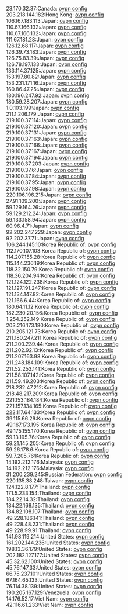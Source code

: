 23.170.32.37:Canada: [ovpn config](vpn/23_170_32_37.ovpn)  
203.218.144.182:Hong Kong: [ovpn config](vpn/203_218_144_182.ovpn)  
106.167.183.113:Japan: [ovpn config](vpn/106_167_183_113.ovpn)  
110.67.166.132:Japan: [ovpn config](vpn/110_67_166_132.ovpn)  
110.67.166.132:Japan: [ovpn config](vpn/110_67_166_132.ovpn)  
111.67.181.28:Japan: [ovpn config](vpn/111_67_181_28.ovpn)  
126.12.68.117:Japan: [ovpn config](vpn/126_12_68_117.ovpn)  
126.39.73.183:Japan: [ovpn config](vpn/126_39_73_183.ovpn)  
126.75.83.39:Japan: [ovpn config](vpn/126_75_83_39.ovpn)  
126.78.197.133:Japan: [ovpn config](vpn/126_78_197_133.ovpn)  
133.114.37.125:Japan: [ovpn config](vpn/133_114_37_125.ovpn)  
153.197.80.82:Japan: [ovpn config](vpn/153_197_80_82.ovpn)  
153.231.171.16:Japan: [ovpn config](vpn/153_231_171_16.ovpn)  
160.86.47.25:Japan: [ovpn config](vpn/160_86_47_25.ovpn)  
180.196.247.92:Japan: [ovpn config](vpn/180_196_247_92.ovpn)  
180.59.28.207:Japan: [ovpn config](vpn/180_59_28_207.ovpn)  
1.0.103.199:Japan: [ovpn config](vpn/1_0_103_199.ovpn)  
211.1.206.179:Japan: [ovpn config](vpn/211_1_206_179.ovpn)  
219.100.37.114:Japan: [ovpn config](vpn/219_100_37_114.ovpn)  
219.100.37.120:Japan: [ovpn config](vpn/219_100_37_120.ovpn)  
219.100.37.131:Japan: [ovpn config](vpn/219_100_37_131.ovpn)  
219.100.37.163:Japan: [ovpn config](vpn/219_100_37_163.ovpn)  
219.100.37.166:Japan: [ovpn config](vpn/219_100_37_166.ovpn)  
219.100.37.167:Japan: [ovpn config](vpn/219_100_37_167.ovpn)  
219.100.37.194:Japan: [ovpn config](vpn/219_100_37_194.ovpn)  
219.100.37.203:Japan: [ovpn config](vpn/219_100_37_203.ovpn)  
219.100.37.6:Japan: [ovpn config](vpn/219_100_37_6.ovpn)  
219.100.37.84:Japan: [ovpn config](vpn/219_100_37_84.ovpn)  
219.100.37.95:Japan: [ovpn config](vpn/219_100_37_95.ovpn)  
219.100.37.98:Japan: [ovpn config](vpn/219_100_37_98.ovpn)  
220.106.196.215:Japan: [ovpn config](vpn/220_106_196_215.ovpn)  
27.91.109.200:Japan: [ovpn config](vpn/27_91_109_200.ovpn)  
59.129.164.26:Japan: [ovpn config](vpn/59_129_164_26.ovpn)  
59.129.212.24:Japan: [ovpn config](vpn/59_129_212_24.ovpn)  
59.133.158.94:Japan: [ovpn config](vpn/59_133_158_94.ovpn)  
60.96.4.71:Japan: [ovpn config](vpn/60_96_4_71.ovpn)  
92.202.247.229:Japan: [ovpn config](vpn/92_202_247_229.ovpn)  
92.202.37.71:Japan: [ovpn config](vpn/92_202_37_71.ovpn)  
106.244.145.10:Korea Republic of: [ovpn config](vpn/106_244_145_10.ovpn)  
112.170.107.103:Korea Republic of: [ovpn config](vpn/112_170_107_103.ovpn)  
114.207.155.28:Korea Republic of: [ovpn config](vpn/114_207_155_28.ovpn)  
115.144.236.19:Korea Republic of: [ovpn config](vpn/115_144_236_19.ovpn)  
118.32.150.79:Korea Republic of: [ovpn config](vpn/118_32_150_79.ovpn)  
118.36.204.94:Korea Republic of: [ovpn config](vpn/118_36_204_94.ovpn)  
121.124.122.238:Korea Republic of: [ovpn config](vpn/121_124_122_238.ovpn)  
121.127.191.247:Korea Republic of: [ovpn config](vpn/121_127_191_247.ovpn)  
121.134.147.82:Korea Republic of: [ovpn config](vpn/121_134_147_82.ovpn)  
121.166.6.44:Korea Republic of: [ovpn config](vpn/121_166_6_44.ovpn)  
180.64.11.12:Korea Republic of: [ovpn config](vpn/180_64_11_12.ovpn)  
182.230.20.156:Korea Republic of: [ovpn config](vpn/182_230_20_156.ovpn)  
1.254.252.149:Korea Republic of: [ovpn config](vpn/1_254_252_149.ovpn)  
203.216.173.180:Korea Republic of: [ovpn config](vpn/203_216_173_180.ovpn)  
210.205.121.73:Korea Republic of: [ovpn config](vpn/210_205_121_73.ovpn)  
211.180.247.211:Korea Republic of: [ovpn config](vpn/211_180_247_211.ovpn)  
211.200.239.44:Korea Republic of: [ovpn config](vpn/211_200_239_44.ovpn)  
211.202.92.13:Korea Republic of: [ovpn config](vpn/211_202_92_13.ovpn)  
211.207.163.98:Korea Republic of: [ovpn config](vpn/211_207_163_98.ovpn)  
211.248.184.109:Korea Republic of: [ovpn config](vpn/211_248_184_109.ovpn)  
211.52.253.141:Korea Republic of: [ovpn config](vpn/211_52_253_141.ovpn)  
211.58.107.142:Korea Republic of: [ovpn config](vpn/211_58_107_142.ovpn)  
211.59.49.203:Korea Republic of: [ovpn config](vpn/211_59_49_203.ovpn)  
218.232.47.212:Korea Republic of: [ovpn config](vpn/218_232_47_212.ovpn)  
218.48.217.209:Korea Republic of: [ovpn config](vpn/218_48_217_209.ovpn)  
221.153.184.184:Korea Republic of: [ovpn config](vpn/221_153_184_184.ovpn)  
221.157.134.165:Korea Republic of: [ovpn config](vpn/221_157_134_165.ovpn)  
222.117.64.133:Korea Republic of: [ovpn config](vpn/222_117_64_133.ovpn)  
39.115.66.29:Korea Republic of: [ovpn config](vpn/39_115_66_29.ovpn)  
49.167.173.195:Korea Republic of: [ovpn config](vpn/49_167_173_195.ovpn)  
49.175.155.170:Korea Republic of: [ovpn config](vpn/49_175_155_170.ovpn)  
59.13.195.76:Korea Republic of: [ovpn config](vpn/59_13_195_76.ovpn)  
59.21.145.205:Korea Republic of: [ovpn config](vpn/59_21_145_205.ovpn)  
59.26.178.6:Korea Republic of: [ovpn config](vpn/59_26_178_6.ovpn)  
59.7.205.76:Korea Republic of: [ovpn config](vpn/59_7_205_76.ovpn)  
14.192.212.176:Malaysia: [ovpn config](vpn/14_192_212_176.ovpn)  
14.192.212.176:Malaysia: [ovpn config](vpn/14_192_212_176.ovpn)  
31.200.239.245:Russian Federation: [ovpn config](vpn/31_200_239_245.ovpn)  
220.135.38.248:Taiwan: [ovpn config](vpn/220_135_38_248.ovpn)  
124.122.8.177:Thailand: [ovpn config](vpn/124_122_8_177.ovpn)  
171.5.233.154:Thailand: [ovpn config](vpn/171_5_233_154.ovpn)  
184.22.14.32:Thailand: [ovpn config](vpn/184_22_14_32.ovpn)  
184.22.168.135:Thailand: [ovpn config](vpn/184_22_168_135.ovpn)  
184.82.108.107:Thailand: [ovpn config](vpn/184_82_108_107.ovpn)  
49.228.186.141:Thailand: [ovpn config](vpn/49_228_186_141.ovpn)  
49.228.48.231:Thailand: [ovpn config](vpn/49_228_48_231.ovpn)  
49.228.99.91:Thailand: [ovpn config](vpn/49_228_99_91.ovpn)  
141.98.119.214:United States: [ovpn config](vpn/141_98_119_214.ovpn)  
161.202.144.236:United States: [ovpn config](vpn/161_202_144_236.ovpn)  
198.13.36.179:United States: [ovpn config](vpn/198_13_36_179.ovpn)  
202.182.127.177:United States: [ovpn config](vpn/202_182_127_177.ovpn)  
45.32.62.100:United States: [ovpn config](vpn/45_32_62_100.ovpn)  
45.76.147.33:United States: [ovpn config](vpn/45_76_147_33.ovpn)  
66.75.237.101:United States: [ovpn config](vpn/66_75_237_101.ovpn)  
67.164.65.133:United States: [ovpn config](vpn/67_164_65_133.ovpn)  
76.114.38.139:United States: [ovpn config](vpn/76_114_38_139.ovpn)  
190.205.167.129:Venezuela: [ovpn config](vpn/190_205_167_129.ovpn)  
14.176.52.17:Viet Nam: [ovpn config](vpn/14_176_52_17.ovpn)  
42.116.61.233:Viet Nam: [ovpn config](vpn/42_116_61_233.ovpn)  
